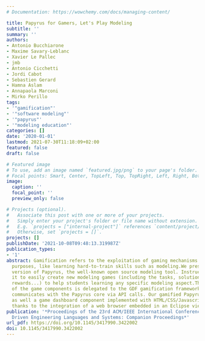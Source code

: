 ```yaml
---
# Documentation: https://wowchemy.com/docs/managing-content/

title: Papyrus for Gamers, Let's Play Modeling
subtitle: ''
summary: ''
authors:
- Antonio Bucchiarone
- Maxime Savary-Leblanc
- Xavier Le Pallec
- jmb 
- Antonio Cicchetti
- Jordi Cabot
- Sebastien Gerard
- Hamna Aslam
- Annapaola Marconi
- Mirko Perillo
tags:
- '"gamification"'
- '"software modeling"'
- '"papyrus"'
- '"modeling education"'
categories: []
date: '2020-01-01'
lastmod: 2021-07-30T11:18:09+02:00
featured: false
draft: false

# Featured image
# To use, add an image named `featured.jpg/png` to your page's folder.
# Focal points: Smart, Center, TopLeft, Top, TopRight, Left, Right, BottomLeft, Bottom, BottomRight.
image:
  caption: ''
  focal_point: ''
  preview_only: false

# Projects (optional).
#   Associate this post with one or more of your projects.
#   Simply enter your project's folder or file name without extension.
#   E.g. `projects = ["internal-project"]` references `content/project/deep-learning/index.md`.
#   Otherwise, set `projects = []`.
projects: []
publishDate: '2021-10-08T09:48:13.319987Z'
publication_types:
- '1'
abstract: Gamification refers to the exploitation of gaming mechanisms for serious
  purposes, like learning hard-to-train skills such as modeling.We present a gamified
  version of Papyrus, the well-known open source modeling tool. Instructors can use
  it to easily create new modeling games (including the tasks, solutions, levels,
  rewards...) to help students learning any specific modeling aspect.The evaluation
  of the game components is delegated to the GDF gamification framework that bidirectionally
  communicates with the Papyrus core via API calls. Our gamified Papyrus includes
  as well a game dashboard component implemented with HTML/CSS/Javascript and displayed
  thanks to the integration of a web browser embedded in an Eclipse view.
publication: '*Proceedings of the 23rd ACM/IEEE International Conference on Model
  Driven Engineering Languages and Systems: Companion Proceedings*'
url_pdf: https://doi.org/10.1145/3417990.3422002
doi: 10.1145/3417990.3422002
---
```

